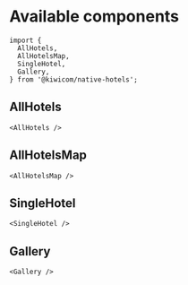 # Available components

```
import {
  AllHotels,
  AllHotelsMap,
  SingleHotel,
  Gallery,
} from '@kiwicom/native-hotels';
```

## AllHotels

```
<AllHotels />
```

## AllHotelsMap

```
<AllHotelsMap />
```

## SingleHotel

```
<SingleHotel />
```

## Gallery

```
<Gallery />
```
